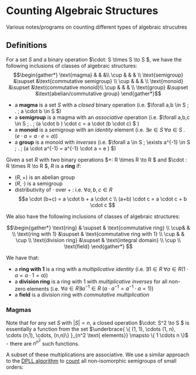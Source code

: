 # Counting Algebraic Structures
Various notes/programs on counting different types of algebraic strucutres

## Definitions

For a set $S$ and a binary operation $\cdot: S \times S \to S $, we have the following inclusions of classes of algebraic structures:
$$\begin{gather*}
\text{magma} & & &\\
\cup & & & \\
\text{semigroup} &\supset &\text{commutative semigroup} \\
\cup & & & \\
\text{monoid} &\supset &\text{commutative monoid}\\
\cup & & & \\
\text{group} &\supset &\text{abelian/commutative group}
\end{gather*}$$

 - a **magma** is a set $S$ with a *closed* binary operation (i.e. $\forall a,b \in S \; . \; a \cdot b \in S $)
 - a **semigroup** is a magma with an *associative* operation (i.e. $\forall a,b,c \in S  \; . \;  (a \cdot b ) \cdot c = a \cdot (b \cdot c)  $ )
 - a **monoid** is a semigroup with an *identity* element (i.e. $\exists e \in S \;  \forall a \in S \; . \; (e \cdot a = a \cdot e = a )$)
 - a **group** is a monoid with *inverses* (i.e. $\forall  a \in S \; \exists a^{-1} \in S \; . \; (a \cdot a^{-1} = a^{-1} \cdot a = e )  $)


Given a set $R$ with two binary operations $+: R \times R \to R $ and $\cdot : R \times R \to R $, $R$ is a **ring** if:
 - $(R, +)$ is an abelian group
 - $(R, \cdot)$ is a semigroup
 - distributivity of $\cdot$ over $+\;$: i.e.  $\forall a,b,c \in R$ 
 $$a \cdot (b+c) = a \cdot b + a \cdot c \\ (a+b) \cdot c = a \cdot c + b \cdot c $$ 


We also have the following inclusions of classes of algebraic structures:

$$\begin{gather*}
\text{ring} & \supset & \text{commutative ring} \\
\cup&  & \\
\text{ring with 1} &\supset & \text{commutative ring with 1} \\
\cup & & \cup \\
\text{division ring} &\supset & \text{integral domain} \\
\cup \\
\text{field}
\end{gather*}
$$

We have that:
 - a **ring with 1** is a ring with a *multiplicative identity* (i.e. $\exists 1 \in R \; \forall a \in R (1 \cdot a = a \cdot 1 = a)$)
 - a **division ring** is a ring with 1 with *multiplicative inverses* for all non-zero elements (i.e. $\forall  a\in R \exists a^{-1} \in R \; (a \cdot a^{-1} = a^{-1} \cdot a = 1 )$)
 - a **field** is a division ring with *commutative multiplication*

### Magmas
Note that for any set $S$ with $|S| = n$, a closed operation $\cdot: S^2 \to S $ is essentially a function from the set $\underbrace{ \{ (1, 1), \cdots (1, n), \cdots (n,1), \cdots, (n,n)\} }_{n^2 \text{ elements}} \mapsto \{ 1 \cdots n \}$ - there are $n^{n^2}$ such functions.

A subset of these multiplications are associative. We use a similar approach to the [DPLL algorithm](https://en.wikipedia.org/wiki/DPLL_algorithm) to [count](./count_semigroups.py) all non-isomorphic semigroups of small orders: